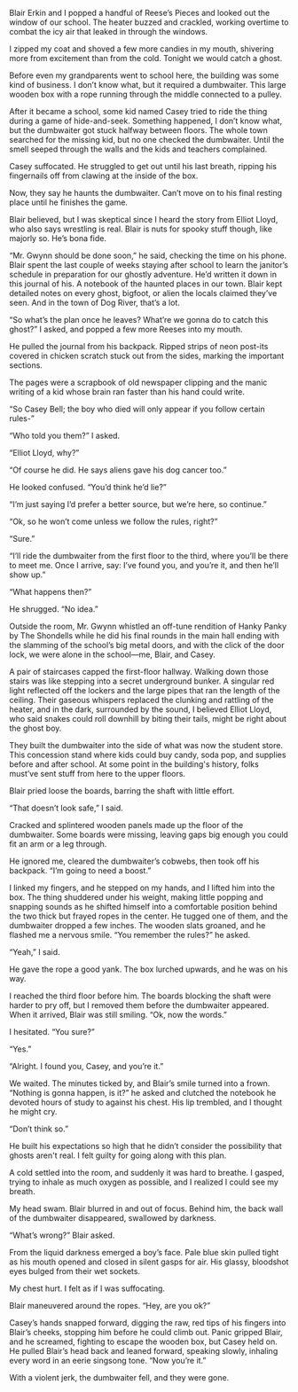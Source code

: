 Blair Erkin and I popped a handful of Reese’s Pieces and looked out the window of our school. The heater buzzed and crackled, working overtime to combat the icy air that leaked in through the windows.

I zipped my coat and shoved a few more candies in my mouth, shivering more from excitement than from the cold. Tonight we would catch a ghost.

Before even my grandparents went to school here, the building was some kind of business. I don’t know what, but it required a dumbwaiter. This large wooden box with a rope running through the middle connected to a pulley.

After it became a school, some kid named Casey tried to ride the thing during a game of hide-and-seek. Something happened, I don’t know what, but the dumbwaiter got stuck halfway between floors. The whole town searched for the missing kid, but no one checked the dumbwaiter. Until the smell seeped through the walls and the kids and teachers complained.

Casey suffocated. He struggled to get out until his last breath, ripping his fingernails off from clawing at the inside of the box.

Now, they say he haunts the dumbwaiter. Can’t move on to his final resting place until he finishes the game.

Blair believed, but I was skeptical since I heard the story from Elliot Lloyd, who also says wrestling is real. Blair is nuts for spooky stuff though, like majorly so. He’s bona fide.

“Mr. Gwynn should be done soon,” he said, checking the time on his phone.
Blair spent the last couple of weeks staying after school to learn the janitor’s schedule in preparation for our ghostly adventure. He’d written it down in this journal of his. A notebook of the haunted places in our town. Blair kept detailed notes on every ghost, bigfoot, or alien the locals claimed they’ve seen. And in the town of Dog River, that’s a lot.

“So what’s the plan once he leaves? What’re we gonna do to catch this ghost?” I asked, and popped a few more Reeses into my mouth.

He pulled the journal from his backpack. Ripped strips of neon post-its covered in chicken scratch stuck out from the sides, marking the important sections.

The pages were a scrapbook of old newspaper clipping and the manic writing of a kid whose brain ran faster than his hand could write.

“So Casey Bell; the boy who died will only appear if you follow certain rules-”

“Who told you them?” I asked.

“Elliot Lloyd, why?”

“Of course he did. He says aliens gave his dog cancer too.”

He looked confused. “You’d think he’d lie?”

  “I’m just saying I’d prefer a better source, but we’re here, so continue.”

“Ok, so he won’t come unless we follow the rules, right?”

“Sure.”

“I’ll ride the dumbwaiter from the first floor to the third, where you’ll be there to meet me. Once I arrive, say: I’ve found you, and you’re it, and then he’ll show up.”

“What happens then?”

He shrugged. “No idea.” 

Outside the room, Mr. Gwynn whistled an off-tune rendition of Hanky Panky by The Shondells while he did his final rounds in the main hall ending with the slamming of the school’s big metal doors, and with the click of the door lock, we were alone in the school—me, Blair, and Casey.

A pair of staircases capped the first-floor hallway. Walking down those stairs was like stepping into a secret underground bunker. A singular red light reflected off the lockers and the large pipes that ran the length of the ceiling. Their gaseous whispers replaced the clunking and rattling of the heater, and in the dark, surrounded by the sound, I believed Elliot Lloyd, who said snakes could roll downhill by biting their tails, might be right about the ghost boy.

They built the dumbwaiter into the side of what was now the student store. This concession stand where kids could buy candy, soda pop, and supplies before and after school. At some point in the building's history, folks must’ve sent stuff from here to the upper floors.

Blair pried loose the boards, barring the shaft with little effort.

“That doesn’t look safe,” I said.

Cracked and splintered wooden panels made up the floor of the dumbwaiter. Some boards were missing, leaving gaps big enough you could fit an arm or a leg through.

He ignored me, cleared the dumbwaiter’s cobwebs, then took off his backpack. “I’m going to need a boost.”

I linked my fingers, and he stepped on my hands, and I lifted him into the box. The thing shuddered under his weight, making little popping and snapping sounds as he shifted himself into a comfortable position behind the two thick but frayed ropes in the center. He tugged one of them, and the dumbwaiter dropped a few inches. The wooden slats groaned, and he flashed me a nervous smile. “You remember the rules?” he asked.

“Yeah,” I said.

He gave the rope a good yank. The box lurched upwards, and he was on his way.

I reached the third floor before him. The boards blocking the shaft were harder to pry off, but I removed them before the dumbwaiter appeared. When it arrived, Blair was still smiling. “Ok, now the words.”

I hesitated. “You sure?”

“Yes.”

“Alright. I found you, Casey, and you’re it.”

We waited. The minutes ticked by, and Blair’s smile turned into a frown. “Nothing is gonna happen, is it?” he asked and clutched the notebook he devoted hours of study to against his chest. His lip trembled, and I thought he might cry.

“Don’t think so.”

He built his expectations so high that he didn’t consider the possibility that ghosts aren't real. I felt guilty for going along with this plan.

A cold settled into the room, and suddenly it was hard to breathe. I gasped, trying to inhale as much oxygen as possible, and I realized I could see my breath.

My head swam. Blair blurred in and out of focus. Behind him, the back wall of the dumbwaiter disappeared, swallowed by darkness.

“What’s wrong?” Blair asked.

From the liquid darkness emerged a boy’s face. Pale blue skin pulled tight as his mouth opened and closed in silent gasps for air. His glassy, bloodshot eyes bulged from their wet sockets.

My chest hurt. I felt as if I was suffocating.

Blair maneuvered around the ropes. “Hey, are you ok?”

Casey’s hands snapped forward, digging the raw, red tips of his fingers into Blair’s cheeks, stopping him before he could climb out. Panic gripped Blair, and he screamed, fighting to escape the wooden box, but Casey held on. He pulled Blair’s head back and leaned forward, speaking slowly, inhaling every word in an eerie singsong tone. “Now you’re it.”

With a violent jerk, the dumbwaiter fell, and they were gone.